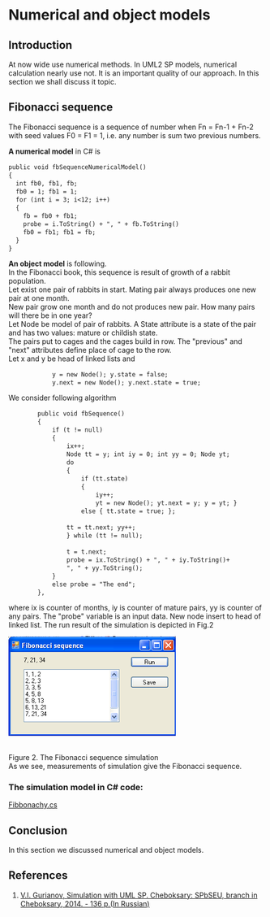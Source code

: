 # Numerical and object models

## Introduction
At now wide use numerical methods. In UML2 SP models, numerical calculation nearly use not. It is an important quality of our approach. In this section we shall discuss it topic. 

## Fibonacci sequence
The Fibonacci sequence is a sequence of number when Fn = Fn-1 + Fn-2 with seed values F0 = F1 = 1, 
i.e. any number is sum two previous numbers.<br/>

**A numerical model** in C# is
```
public void fbSequenceNumericalModel()
{
  int fb0, fb1, fb;
  fb0 = 1; fb1 = 1;
  for (int i = 3; i<12; i++) 
  {
    fb = fb0 + fb1;
    probe = i.ToString() + ", " + fb.ToString()
    fb0 = fb1; fb1 = fb;
  }
}
```

**An object model** is following.<br/>
In the Fibonacci book, this sequence is result of growth of a rabbit population.<br/> 
Let exist one pair of rabbits in start. Mating pair always produces one new pair at one month.<br/> 
New pair grow one month and do not produces new pair. How many pairs will there be in one year?<br/>
Let Node be model of pair of rabbits. A State attribute is a state of the pair and has two values: mature or childish state.<br/> 
The pairs put to cages and the cages build in row. The "previous" and "next" attributes define place of cage to the row.<br/> 
Let x and y be head of linked lists and
```
            y = new Node(); y.state = false;
            y.next = new Node(); y.next.state = true;
```
We consider following algorithm
```
        public void fbSequence()
        {
            if (t != null)
            {
                ix++;
                Node tt = y; int iy = 0; int yy = 0; Node yt;
                do
                {
                    if (tt.state)
                    {
                        iy++;
                        yt = new Node(); yt.next = y; y = yt; }
                    else { tt.state = true; };

                tt = tt.next; yy++;
                } while (tt != null);

                t = t.next; 
                probe = ix.ToString() + ", " + iy.ToString()+ 
                ", " + yy.ToString();
            }
            else probe = "The end";
        },
```
where ix is counter of months, iy is counter of mature pairs, yy is counter of any pairs. 
The "probe" variable is an input data. New node insert to head of linked list.
The run result of the simulation is depicted in Fig.2
<p><img src="Fibonacci.png" alt="" /></p><br>
Figure 2. The Fibonacci sequence simulation<br>
As we see, measurements of simulation give the Fibonacci sequence.

### The simulation model in C# code:  
[Fibbonachy.cs](https://github.com/vgurianov/uml-sp/blob/master/examples/function/Fibbonachy.cs) 

## Conclusion
In this section we discussed numerical and object models. 

## References
1.	[V.I. Gurianov, Simulation with UML SP. Cheboksary: SPbSEU, branch in Cheboksary, 2014. - 136 p.(In Russian)](http://simulation.su/static/en-books.html)
